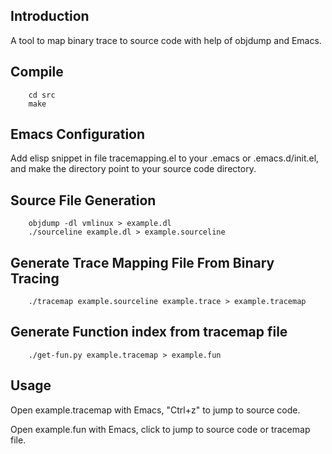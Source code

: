 Introduction
--------

A tool to map binary trace to source code with help of objdump and Emacs.

Compile
--------
        cd src
        make

Emacs Configuration 
--------

Add elisp snippet in file tracemapping.el to your .emacs or
.emacs.d/init.el, and make the directory point to your source code
directory.

Source File Generation
--------
        objdump -dl vmlinux > example.dl
        ./sourceline example.dl > example.sourceline

Generate Trace Mapping File From Binary Tracing
--------
        ./tracemap example.sourceline example.trace > example.tracemap

Generate Function index from tracemap file
--------
        ./get-fun.py example.tracemap > example.fun

Usage
--------
Open example.tracemap with Emacs, "Ctrl+z" to jump to source code.

Open example.fun with Emacs, click to jump to source code or tracemap file.
